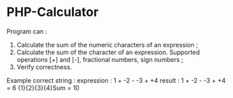 # PHP-Calculator
Program can :
1. Сalculate the sum of the numeric characters of an expression ;
2. Calculate the sum of the character of an expression. Supported operations [+] and [-], fractional numbers, sign numbers ;
3. Verify correctness.

Example correct string :
expression :
1 + -2 - -3 + +4
result :
1 + -2 - -3 + +4 = 6
{1}{2}{3}{4}Sum = 10
